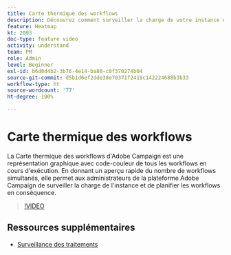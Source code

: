 ```yaml
---
title: Carte thermique des workflows
description: Découvrez comment surveiller la charge de votre instance et planifier les workflows en conséquence.
feature: Heatmap
kt: 2093
doc-type: feature video
activity: understand
team: PM
role: Admin
level: Beginner
exl-id: b6d0d4b2-3b76-4e14-ba80-c0f370274b04
source-git-commit: d5b1d6ef2dde38e70371f2419c142224688b3b33
workflow-type: ht
source-wordcount: '77'
ht-degree: 100%

---
```


# Carte thermique des workflows

La Carte thermique des workflows d&#39;Adobe Campaign est une représentation graphique avec code-couleur de tous les workflows en cours d&#39;exécution. En donnant un aperçu rapide du nombre de workflows simultanés, elle permet aux administrateurs de la plateforme Adobe Campaign de surveiller la charge de l&#39;instance et de planifier les workflows en conséquence.

>[!VIDEO](https://video.tv.adobe.com/v/25558?quality=12)

## Ressources supplémentaires

* [Surveillance des traitements](https://experienceleague.adobe.com/docs/campaign-classic/using/monitoring-campaign-classic/production-procedures/monitoring-processes.html?lang=fr)
